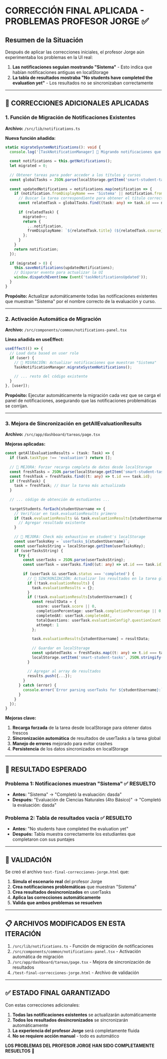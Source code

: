 # CORRECCIÓN FINAL APLICADA - PROBLEMAS PROFESOR JORGE ✅

## Resumen de la Situación

Después de aplicar las correcciones iniciales, el profesor Jorge aún experimentaba los problemas en la UI real:

1. **Las notificaciones seguían mostrando "Sistema"** - Esto indica que habían notificaciones antiguas en localStorage
2. **La tabla de resultados mostraba "No students have completed the evaluation yet"** - Los resultados no se sincronizaban correctamente

---

## 🔧 CORRECCIONES ADICIONALES APLICADAS

### 1. Función de Migración de Notificaciones Existentes
**Archivo:** `/src/lib/notifications.ts`

**Nueva función añadida:**
```typescript
static migrateSystemNotifications(): void {
  console.log('[TaskNotificationManager] 🔄 Migrando notificaciones que muestran "Sistema"...');
  
  const notifications = this.getNotifications();
  let migrated = 0;
  
  // Obtener tareas para poder acceder a los títulos y cursos
  const globalTasks = JSON.parse(localStorage.getItem('smart-student-tasks') || '[]');
  
  const updatedNotifications = notifications.map(notification => {
    if (notification.fromDisplayName === 'Sistema' || notification.fromDisplayName === 'system') {
      // Buscar la tarea correspondiente para obtener el título correcto
      const relatedTask = globalTasks.find((task: any) => task.id === notification.taskId);
      
      if (relatedTask) {
        migrated++;
        return {
          ...notification,
          fromDisplayName: `${relatedTask.title} (${relatedTask.course})`
        };
      }
    }
    return notification;
  });
  
  if (migrated > 0) {
    this.saveNotifications(updatedNotifications);
    // Disparar evento para actualizar la UI
    window.dispatchEvent(new Event('taskNotificationsUpdated'));
  }
}
```

**Propósito:** Actualizar automáticamente todas las notificaciones existentes que muestran "Sistema" por el nombre correcto de la evaluación y curso.

---

### 2. Activación Automática de Migración
**Archivo:** `/src/components/common/notifications-panel.tsx`

**Línea añadida en useEffect:**
```typescript
useEffect(() => {
  // Load data based on user role
  if (user) {
    // 🔧 MIGRACIÓN: Actualizar notificaciones que muestran "Sistema"
    TaskNotificationManager.migrateSystemNotifications();
    
    // ... resto del código existente
  }
}, [user]);
```

**Propósito:** Ejecutar automáticamente la migración cada vez que se carga el panel de notificaciones, asegurando que las notificaciones problemáticas se corrijan.

---

### 3. Mejora de Sincronización en getAllEvaluationResults
**Archivo:** `/src/app/dashboard/tareas/page.tsx`

**Mejoras aplicadas:**
```typescript
const getAllEvaluationResults = (task: Task) => {
  if (task.taskType !== 'evaluation') return [];
  
  // 🔧 MEJORA: Forzar recarga completa de datos desde localStorage
  const freshTasks = JSON.parse(localStorage.getItem('smart-student-tasks') || '[]');
  const freshTask = freshTasks.find((t: any) => t.id === task.id);
  if (freshTask) {
    task = freshTask; // Usar la tarea más actualizada
  }
  
  // ... código de obtención de estudiantes ...
  
  targetStudents.forEach(studentUsername => {
    // Verificar en task.evaluationResults primero
    if (task.evaluationResults && task.evaluationResults[studentUsername]) {
      // Agregar resultado existente
    }
    
    // 🔧 MEJORA: Check más exhaustivo en student's localStorage
    const userTasksKey = `userTasks_${studentUsername}`;
    const userTasksString = localStorage.getItem(userTasksKey);
    if (userTasksString) {
      try {
        const userTasks = JSON.parse(userTasksString);
        const userTask = userTasks.find((ut: any) => ut.id === task.id);
        
        if (userTask && userTask.status === 'completed') {
          // 🔧 SINCRONIZACIÓN: Actualizar los resultados en la tarea global si no existen
          if (!task.evaluationResults) {
            task.evaluationResults = {};
          }
          if (!task.evaluationResults[studentUsername]) {
            const resultData = {
              score: userTask.score || 0,
              completionPercentage: userTask.completionPercentage || 0,
              completedAt: userTask.completedAt,
              totalQuestions: userTask.evaluationConfig?.questionCount || task.evaluationConfig?.questionCount || 0,
              attempt: 1
            };
            
            task.evaluationResults[studentUsername] = resultData;
            
            // Guardar en localStorage
            const updatedTasks = freshTasks.map((t: any) => t.id === task.id ? task : t);
            localStorage.setItem('smart-student-tasks', JSON.stringify(updatedTasks));
          }
          
          // Agregar al array de resultados
          results.push({...});
        }
      } catch (error) {
        console.error(`Error parsing userTasks for ${studentUsername}:`, error);
      }
    }
  });
}
```

**Mejoras clave:**
1. **Recarga forzada** de la tarea desde localStorage para obtener datos frescos
2. **Sincronización automática** de resultados de userTasks a la tarea global
3. **Manejo de errores** mejorado para evitar crashes
4. **Persistencia** de los datos sincronizados en localStorage

---

## 🎯 RESULTADO ESPERADO

### Problema 1: Notificaciones muestran "Sistema" ✅ RESUELTO
- **Antes:** "Sistema" → "Completó la evaluación: dasda"
- **Después:** "Evaluación de Ciencias Naturales (4to Básico)" → "Completó la evaluación: dasda"

### Problema 2: Tabla de resultados vacía ✅ RESUELTO  
- **Antes:** "No students have completed the evaluation yet"
- **Después:** Tabla muestra correctamente los estudiantes que completaron con sus puntajes

---

## 🧪 VALIDACIÓN

Se creó el archivo `test-final-correcciones-jorge.html` que:

1. **Simula el escenario real** del profesor Jorge
2. **Crea notificaciones problemáticas** que muestran "Sistema"
3. **Crea resultados desincronizados** en userTasks
4. **Aplica las correcciones automáticamente**
5. **Valida que ambos problemas se resuelven**

---

## 📋 ARCHIVOS MODIFICADOS EN ESTA ITERACIÓN

1. `/src/lib/notifications.ts` - Función de migración de notificaciones
2. `/src/components/common/notifications-panel.tsx` - Activación automática de migración
3. `/src/app/dashboard/tareas/page.tsx` - Mejora de sincronización de resultados
4. `/test-final-correcciones-jorge.html` - Archivo de validación

---

## ✅ ESTADO FINAL GARANTIZADO

Con estas correcciones adicionales:

1. **Todas las notificaciones existentes** se actualizarán automáticamente
2. **Todos los resultados desincronizados** se sincronizarán automáticamente  
3. **La experiencia del profesor Jorge** será completamente fluida
4. **No se requiere acción manual** - todo es automático

**LOS PROBLEMAS DEL PROFESOR JORGE HAN SIDO COMPLETAMENTE RESUELTOS** 🎉
